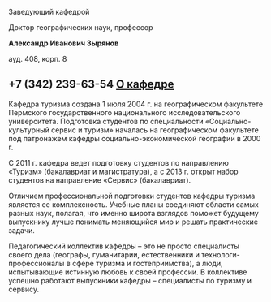 Заведующий кафедрой
   

 Доктор географических наук, профессор
   

**Александр Иванович Зырянов** 
  


  
 

  

 ауд. 408, корп. 8
   

 +7 (342) 239-63-54
[О кафедре](http://www.psu.ru/fakultety/geograficheskij-fakultet/kafedry/kafedra-turizma/o-kafedre)
----------------------------------------------------------------------------------




 Кафедра туризма создана 1 июля 2004 г. на географическом факультете Пермского государственного национального исследовательского университета. Подготовка студентов по специальности «Социально-культурный сервис и туризм» началась на  географическом факультете под патронажем кафедры социально-экономической географии в 2000 г.
   

  

 С 2011 г. кафедра ведет подготовку студентов по направлению «Туризм» (бакалавриат и магистратура), а с 2013 г. открыт набор студентов на направление «Сервис» (бакалавриат).
   

  

 Отличием профессиональной подготовки студентов кафедры туризма является ее комплексность. Учебные планы соединяют области самых разных наук, полагая, что именно широта взглядов поможет будущему выпускнику лучше понимать меняющийся мир и решать практические задачи.
   

  

 Педагогический коллектив кафедры – это не просто специалисты своего дела (географы, гуманитарии, естественники и технологи-профессионалы в сфере туризма и гостеприимства), а люди, испытывающие истинную любовь к своей профессии. В коллективе успешно работают  выпускники кафедры – специалисты по туризму и сервису.